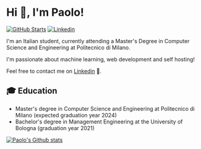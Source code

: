 # Hi 👋, I'm Paolo!
[![GitHub Starts](https://img.shields.io/github/stars/paolobasso99?label=github&color=181717&logo=github&style=for-the-badge)](https://github.com/paolobasso99)
[![Linkedin](https://img.shields.io/badge/linked-in-369?style=for-the-badge&logo=linkedin&logoColor=white&color=blue)](https://www.linkedin.com/in/paolobasso99/)

I'm an Italian student, currently attending a Master's Degree in Computer Science and Engineering at Politecnico di Milano.

I'm passionate about machine learning, web development and self hosting!

Feel free to contact me on [Linkedin](https://www.linkedin.com/in/paolobasso99) :rocket:.

## :mortar_board: Education
- Master's degree in Computer Science and Engineering at Politecnico di Milano (expected graduation year 2024)
- Bachelor's degree in Management Engineering at the University of Bologna (graduation year 2021)

[![Paolo's Github stats](https://github-readme-stats.vercel.app/api?username=paolobasso99&show_icons=true&theme=dark)](https://github.com/paolobasso99)
